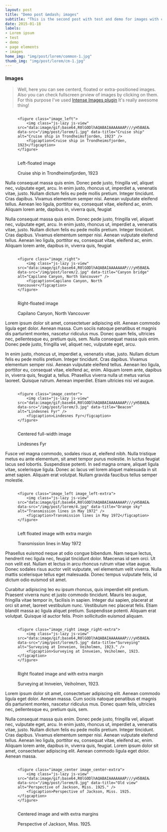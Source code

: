 ```yaml
---
layout: post
title: "Demo post &mdash; images"
subtitle: "This is the second post with test and demo for images with code snipets and explanations"
date: 2015-01-18
labels: 
- Lorem ipsum
- test 
- demo
- page elements
- images
home_img: "img/post/lorem/common-1.jpg"
thumb_img: "img/post/lorem/cm-1.jpg"
--- 
```


<!-- Images demo start-->
<h3 class="typo_serif typo_center">Images</h3>
<blockquote class="bq_align-center">
    <p>Well, here you can see centerd, floated or extra-positioned images. Also you can check fullscreen prview of images by clicking on them. For this purpose I've used <a rel="nofollow" href="https://github.com/tholman/intense-images">Intense Images plugin</a> It's really awesome thing!</p>
</blockquote>

<!-- left-floated image -->    
<figure class="code_center code_center-extra">
    <pre><code class="language-markup">    
&lt;figure class=&quot;image_left&quot;&gt;
    &lt;img class=&quot;js-lazy js-view&quot; src=&quot;data:image/gif;base64,R0lGODlhAQABAIAAAAAAAP///yH5BAEAAAAALAAAAAABAAEAAAIBRAA7&quot; data-src=&quot;/img/post/lorem/1.jpg&quot; data-title=&quot;Cruise ship&quot; alt=&quot;Cruise ship in Trondheimsfjorden, 1923&quot; /&gt;
    &lt;figcaption&gt;Cruise ship in Trondheimsfjorden, 1923&lt;/figcaption&gt;
&lt;/figure&gt;        
    </code></pre>
    <figcaption>Left-floated image</figcaption>
</figure>
<figure class="image_left" title="Left-floated image. Click on it to see enlarged image">
    <img class="js-lazy js-view" src="data:image/gif;base64,R0lGODlhAQABAIAAAAAAAP///yH5BAEAAAAALAAAAAABAAEAAAIBRAA7" data-src="{{ site.baseurl }}/img/post/lorem/1.jpg" data-title="Cruise ship" alt="Cruise ship in Trondheimsfjorden, 1923" />
    <figcaption>Cruise ship in Trondheimsfjorden, 1923</figcaption>
</figure>
<p>Nulla consequat massa quis enim. Donec pede justo, fringilla vel, aliquet nec, vulputate eget, arcu. In enim justo, rhoncus ut, imperdiet a, venenatis vitae, justo. Nullam dictum felis eu pede mollis pretium. Integer tincidunt. Cras dapibus. Vivamus elementum semper nisi. Aenean vulputate eleifend tellus. Aenean leo ligula, porttitor eu, consequat vitae, eleifend ac, enim. Aliquam lorem ante, dapibus in, viverra quis, feugiat</p>
<p>Nulla consequat massa quis enim. Donec pede justo, fringilla vel, aliquet nec, vulputate eget, arcu. In enim justo, rhoncus ut, imperdiet a, venenatis vitae, justo. Nullam dictum felis eu pede mollis pretium. Integer tincidunt. Cras dapibus. Vivamus elementum semper nisi. Aenean vulputate eleifend tellus. Aenean leo ligula, porttitor eu, consequat vitae, eleifend ac, enim. Aliquam lorem ante, dapibus in, viverra quis, feugiat</p>

<!-- right-floated image -->    
<figure class="code_center code_center-extra">
    <pre><code class="language-markup">    
&lt;figure class=&quot;image_right&quot;&gt;
    &lt;img class=&quot;js-lazy js-view&quot; src=&quot;data:image/gif;base64,R0lGODlhAQABAIAAAAAAAP///yH5BAEAAAAALAAAAAABAAEAAAIBRAA7&quot; data-src=&quot;/img/post/lorem/2.jpg&quot; data-title=&quot;Canyon bridge&quot; alt=&quot;Capilano Canyon, North Vancouver&quot; /&gt;
    &lt;figcaption&gt;Capilano Canyon, North Vancouver&lt;/figcaption&gt;
&lt;/figure&gt;        
    </code></pre>
    <figcaption>Right-floated image</figcaption>
</figure>
<figure class="image_right" title="Right-floated image. Click on it to see enlarged image">
    <img class="js-lazy js-view" src="data:image/gif;base64,R0lGODlhAQABAIAAAAAAAP///yH5BAEAAAAALAAAAAABAAEAAAIBRAA7" data-src="{{ site.baseurl }}/img/post/lorem/2.jpg" data-title="Canyon bridge" alt="Capilano Canyon, North Vancouver" />
    <figcaption>Capilano Canyon, North Vancouver</figcaption>
</figure>
<p>Lorem ipsum dolor sit amet, consectetuer adipiscing elit. Aenean commodo ligula eget dolor. Aenean massa. Cum sociis natoque penatibus et magnis dis parturient montes, nascetur ridiculus mus. Donec quam felis, ultricies nec, pellentesque eu, pretium quis, sem. Nulla consequat massa quis enim. Donec pede justo, fringilla vel, aliquet nec, vulputate eget, arcu.</p>
<p>In enim justo, rhoncus ut, imperdiet a, venenatis vitae, justo. Nullam dictum felis eu pede mollis pretium. Integer tincidunt. Cras dapibus. Vivamus elementum semper nisi. Aenean vulputate eleifend tellus. Aenean leo ligula, porttitor eu, consequat vitae, eleifend ac, enim. Aliquam lorem ante, dapibus in, viverra quis, feugiat a, tellus. Phasellus viverra nulla ut metus varius laoreet. Quisque rutrum. Aenean imperdiet. Etiam ultricies nisi vel augue.</p>

<!-- centered image -->
<figure class="code_center code_center-extra">
    <pre><code class="language-markup">
&lt;figure class=&quot;image_center&quot;&gt;
    &lt;img class=&quot;js-lazy js-view&quot; src=&quot;data:image/gif;base64,R0lGODlhAQABAIAAAAAAAP///yH5BAEAAAAALAAAAAABAAEAAAIBRAA7&quot; data-src=&quot;/img/post/lorem/3.jpg&quot; data-title=&quot;Beacon&quot; alt=&quot;Lindesnes Fyr&quot; /&gt;
    &lt;figcaption&gt;Lindesnes Fyr&lt;/figcaption&gt;
&lt;/figure&gt;                
    </code></pre>
    <figcaption>Centered full-width image</figcaption>
</figure>    
<figure class="image_center" title="Centered full-width image. Click on it to see enlarged image">
    <img class="js-lazy js-view" src="data:image/gif;base64,R0lGODlhAQABAIAAAAAAAP///yH5BAEAAAAALAAAAAABAAEAAAIBRAA7" data-src="{{ site.baseurl }}/img/post/lorem/3.jpg" data-title="Beacon" alt="Lindesnes Fyr" />
    <figcaption>Lindesnes Fyr</figcaption>
</figure>                   
<p>Fusce vel magna commodo, sodales risus at, eleifend nibh. Nulla tristique metus eu ante elementum, sit amet tempor purus molestie. In luctus feugiat lacus sed lobortis. Suspendisse potenti. In sed magna ornare, aliquet ligula vitae, scelerisque ligula. Donec ac lacus vel lorem aliquet malesuada in sit amet sapien. Aliquam erat volutpat. Nullam gravida faucibus tellus semper molestie. </p>

<!-- left-floated (with extra margin) image -->
<figure class="code_center code_center-extra">
    <pre><code class="language-markup"> 
&lt;figure class=&quot;image_left image_left-extra&quot;&gt;
    &lt;img class=&quot;js-lazy js-view&quot; src=&quot;data:image/gif;base64,R0lGODlhAQABAIAAAAAAAP///yH5BAEAAAAALAAAAAABAAEAAAIBRAA7&quot; data-src=&quot;/img/post/lorem/4.jpg&quot; data-title=&quot;Orange sky&quot; alt=&quot;Transmission lines in May 1972&quot; /&gt;
    &lt;figcaption&gt;Transmission lines in May 1972&lt;/figcaption&gt;
&lt;/figure&gt;               
    </code></pre>
    <figcaption>Left floated image with extra margin</figcaption>
</figure>
<figure class="image_left image_left-extra" title="Left floated image with extra margin. Click on it to see enlarged image">
    <img class="js-lazy js-view" src="data:image/gif;base64,R0lGODlhAQABAIAAAAAAAP///yH5BAEAAAAALAAAAAABAAEAAAIBRAA7" data-src="{{ site.baseurl }}/img/post/lorem/4.jpg" data-title="Orange sky" alt="Transmission lines in May 1972" />
    <figcaption>Transmission lines in May 1972</figcaption>
</figure>
<p>Phasellus euismod neque at odio congue bibendum. Nam neque lectus, hendrerit nec ligula nec, feugiat tincidunt dolor. Maecenas id sem orci. Ut non velit est. Nullam et lectus in arcu rhoncus rutrum vitae vitae augue. Donec sodales risus auctor velit vulputate, vel elementum velit viverra. Nulla mattis scelerisque tellus eget malesuada. Donec tempus vulputate felis, id dictum odio euismod sit amet. </p>
<p>Curabitur adipiscing leo eu ipsum rhoncus, quis imperdiet elit pretium. Praesent viverra nunc et justo commodo tincidunt. Mauris leo augue, fringilla vitae tempor in, facilisis in sapien. Integer dui sapien, placerat at orci sit amet, laoreet vestibulum nunc. Vestibulum nec placerat felis. Etiam blandit massa ac ligula aliquet pretium. Suspendisse potenti. Aliquam erat volutpat. Quisque id auctor felis. Proin sollicitudin euismod aliquam. </p>

<!-- right-floated (with extra margin) image -->
<figure class="code_center code_center-extra">
    <pre><code class="language-markup">
&lt;figure class=&quot;image_right image_right-extra&quot;&gt;
    &lt;img class=&quot;js-lazy js-view&quot; src=&quot;data:image/gif;base64,R0lGODlhAQABAIAAAAAAAP///yH5BAEAAAAALAAAAAABAAEAAAIBRAA7&quot; data-src=&quot;/img/post/lorem/5.jpg&quot; data-title=&quot;Surveying&quot; alt=&quot;Surveying at Innveien, Veiholmen, 1923.&quot; /&gt;
    &lt;figcaption&gt;Surveying at Innveien, Veiholmen, 1923.&lt;/figcaption&gt;
&lt;/figure&gt;                
    </code></pre>
    <figcaption>Right floated image and with extra margin</figcaption>
</figure>
<figure class="image_right image_right-extra" title="Right floated image and with extra margin. Click on it to see enlarged image">
    <img class="js-lazy js-view" src="data:image/gif;base64,R0lGODlhAQABAIAAAAAAAP///yH5BAEAAAAALAAAAAABAAEAAAIBRAA7" data-src="{{ site.baseurl }}/img/post/lorem/5.jpg" data-title="Surveying" alt="Surveying at Innveien, Veiholmen, 1923." />
    <figcaption>Surveying at Innveien, Veiholmen, 1923.</figcaption>
</figure>                       
<p>Lorem ipsum dolor sit amet, consectetuer adipiscing elit. Aenean commodo ligula eget dolor. Aenean massa. Cum sociis natoque penatibus et magnis dis parturient montes, nascetur ridiculus mus. Donec quam felis, ultricies nec, pellentesque eu, pretium quis, sem.</p>
<p>Nulla consequat massa quis enim. Donec pede justo, fringilla vel, aliquet nec, vulputate eget, arcu. In enim justo, rhoncus ut, imperdiet a, venenatis vitae, justo. Nullam dictum felis eu pede mollis pretium. Integer tincidunt. Cras dapibus. Vivamus elementum semper nisi. Aenean vulputate eleifend tellus. Aenean leo ligula, porttitor eu, consequat vitae, eleifend ac, enim. Aliquam lorem ante, dapibus in, viverra quis, feugiat. Lorem ipsum dolor sit amet, consectetuer adipiscing elit. Aenean commodo ligula eget dolor. Aenean massa.</p>
    
<!-- centered extra margin image -->
<figure class="code_center code_center-extra">
    <pre><code class="language-markup"> 
&lt;figure class=&quot;image_center image_center-extra&quot;&gt;
    &lt;img class=&quot;js-lazy js-view&quot; src=&quot;data:image/gif;base64,R0lGODlhAQABAIAAAAAAAP///yH5BAEAAAAALAAAAAABAAEAAAIBRAA7&quot; data-src=&quot;/img/post/lorem/8.jpg&quot; data-title=&quot;Old view&quot; alt=&quot;Perspective of Jackson, Miss. 1925.&quot; /&gt;
    &lt;figcaption&gt;Perspective of Jackson, Miss. 1925.&lt;/figcaption&gt;
&lt;/figure&gt;               
    </code></pre>
    <figcaption>Centered image and with extra margins</figcaption>
</figure>    
<figure class="image_center image_center-extra" title="Centered image and with extra margins. Click on it to see enlarged image">
    <img class="js-lazy js-view" src="data:image/gif;base64,R0lGODlhAQABAIAAAAAAAP///yH5BAEAAAAALAAAAAABAAEAAAIBRAA7" data-src="{{ site.baseurl }}/img/post/lorem/8.jpg" data-title="Old view" alt="Perspective of Jackson, Miss. 1925." />
    <figcaption>Perspective of Jackson, Miss. 1925.</figcaption>
</figure>